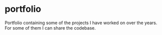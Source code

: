 # portfolio
Portfolio containing some of the projects I have worked on over the years. For some of them I can share the codebase.
